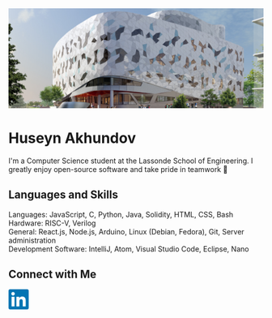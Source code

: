 <img alt="Bergeron Centre for Engineering Excellence" width="1100px" src="./img/lassonde_bergeron.jpg/" >

# Huseyn Akhundov

I'm a Computer Science student at the Lassonde School of Engineering. I greatly enjoy open-source software and take pride in teamwork 🌱

## Languages and Skills
Languages: JavaScript, C, Python, Java, Solidity, HTML, CSS, Bash  
Hardware: RISC-V, Verilog  
General: React.js, Node.js, Arduino, Linux (Debian, Fedora), Git, Server administration  
Development Software: IntelliJ, Atom, Visual Studio Code, Eclipse, Nano  

## Connect with Me  
[<img alt="LinkedIn" width="40px" src="./img/linkedin.png" />](https://linkedin.com/in/huseyn-akhundov/)
